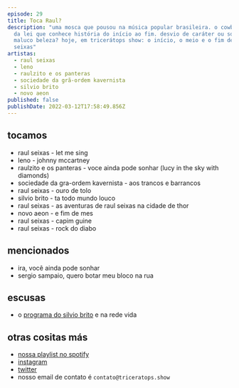 ```yaml
---
episode: 29
title: Toca Raul?
description: "uma mosca que pousou na música popular brasileira. o cowboy fora
  da lei que conhece história do início ao fim. desvio de caráter ou só um
  maluco beleza? hoje, em tricerátops show: o início, o meio e o fim de raul
  seixas"
artistas:
  - raul seixas
  - leno
  - raulzito e os panteras
  - sociedade da grã-ordem kavernista
  - silvio brito
  - novo aeon
published: false
publishDate: 2022-03-12T17:58:49.856Z
---
```

## tocamos

* raul seixas - let me sing
* leno - johnny mccartney
* raulzito e os panteras - voce ainda pode sonhar (lucy in the sky with diamonds)
* sociedade da gra-ordem kavernista - aos trancos e barrancos
* raul seixas - ouro de tolo
* silvio brito - ta todo mundo louco
* raul seixas - as aventuras de raul seixas na cidade de thor
* novo aeon - e fim de mes
* raul seixas - capim guine
* raul seixas - rock do diabo

## mencionados

* ira, você ainda pode sonhar
* sergio sampaio, quero botar meu bloco na rua

## escusas

* o [programa do silvio brito](https://www.redevida.com.br/programacao/silvio-brito-em-familia) e na rede vida

## otras cositas más

* [nossa playlist no spotify](https://open.spotify.com/playlist/0UiztKuga6LmTAxWTsUQdw?si=fb96026bc1994d90)
* [instagram](https://www.instagram.com/triceratops.show/)
* [twitter](https://twitter.com/TriceratopsShow/)
* nosso email de contato é `contato@triceratops.show`